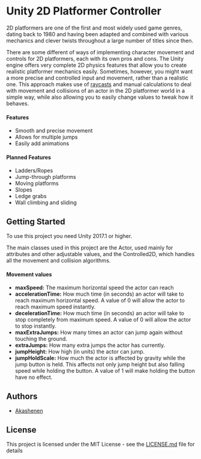 # Unity 2D Platformer Controller

2D platformers are one of the first and most widely used game genres, dating back to 1980 and having been adapted and combined with various mechanics and clever twists throughout a large number of titles since then. 

There are some different of ways of implementing character movement and controls for 2D platformers, each with its own pros and cons. The Unity engine offers very complete 2D physics features that allow you to create realistic platformer mechanics easily. Sometimes, however, you might want a more precise and controlled input and movement, rather than a realistic one. This approach makes use of [raycasts](https://docs.unity3d.com/ScriptReference/Physics.Raycast.html) and manual calculations to deal with movement and collisions of an actor in the 2D platformer world in a simple way, while also allowing you to easily change values to tweak how it behaves.

#### Features
* Smooth and precise movement
* Allows for multiple jumps
* Easily add animations
  
#### Planned Features
* Ladders/Ropes
* Jump-through platforms
* Moving platforms
* Slopes
* Ledge grabs
* Wall climbing and sliding


## Getting Started

To use this project you need Unity 2017.1 or higher. 

The main classes used in this project are the Actor, used mainly for attributes and other adjustable values, and the Controlled2D, which handles all the movement and collision algorithms.

#### Movement values
* **maxSpeed:** The maximum horizontal speed the actor can reach
* **accelerationTime:** How much time (in seconds) an actor will take to reach maximum horizontal speed. A value of 0 will allow the actor to reach maximum speed instantly.
* **decelerationTime:** How much time (in seconds) an actor will take to stop completely from maximum speed. A value of 0 will allow the actor to stop instantly.
* **maxExtraJumps:** How many times an actor can jump again without touching the ground.
* **extraJumps:** How many extra jumps the actor has currently.
* **jumpHeight:** How high (in units) the actor can jump.
* **jumpHoldScale:** How much the actor is affected by gravity while the jump button is held. This affects not only jump height but also falling speed while holding the button. A value of 1 will make holding the button have no effect.

## Authors

* [Akashenen](https://github.com/akashenen/)

## License

This project is licensed under the MIT License - see the [LICENSE.md](LICENSE.md) file for details

